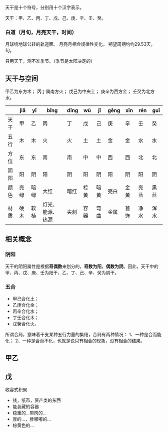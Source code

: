 天干是十个符号，分别用十个汉字表示。

天干：甲、乙、丙、丁、戊、己、庚、辛、壬、癸。
### 白道（月旬，月亮天干，时间）

月球绕地球公转的轨道面。
月亮月相会规律性变化。
朔望周期约约29.53天，旬。

只用天干，测不准季节。（季节是太阳决定的）

## 天干与空间

甲乙为东方木；
丙丁属南方火；
戊己为中央土；
庚辛为西方金；
壬癸为北方水。

|     | jiǎ | yǐ  | bǐng     | dīng | wù  | jǐ  | gēng | xīn | rén | guǐ |
| --- | --- | --- | -------- | ---- | --- | --- | ---- | --- | --- | --- |
| 天干  | 甲   | 乙   | 丙        | 丁    | 戊   | 己   | 庚    | 辛   | 壬   | 癸   |
| 五行  | 木   | 木   | 火        | 火    | 土   | 土   | 金    | 金   | 水   | 水   |
| 方位  | 东   | 东   | 南        | 南    | 中   | 中   | 西    | 西   | 北   | 北   |
| 阴阳  | 阳   | 阴   | 阳        | 阴    | 阳   | 阴   | 阳    | 阴   | 阳   | 阴   |
| 颜色  | 亮绿  | 暗绿  | 大红       | 暗红   | 棕黄  | 暗黄  | 亮白   | 金黄  | 亮蓝  | 黑蓝  |
| 材质  | 硬木  | 软植  | 灯光、能源、热源 | 尖刺   | 容器  | 弯曲  | 金属   | 首饰  | 净水  | 浑水  |
## 相关概念
### 阴阳

天干的阴阳属性‌是根据**奇偶数**来划分的，**奇数为阳**，**偶数为阴**。因此，天干中的甲、丙、戊、庚、壬为阳干，乙、丁、己、辛、癸为阴干。‌


### 五合

- 甲己合化土；
- 乙庚合化金；
- 丙辛合化水；
- 丁壬合化木；
- 戊癸合化火。

所谓合局，意味着干支某种五行力量的集结，合局有两种情况：
1、一种是合而能化；
2、一种是合而不化，也就是说只有相合的现象，没有相合的结果。




## 甲乙




## 戊

收容式积聚

- 钱，纸币，资产类的东西
- 能装藏的容器
- 稳重的…带肉的…
- 厚的…，胖嘟嘟的…
- 棕黄色的…
